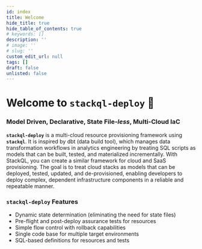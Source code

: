 ```yaml
---
id: index
title: Welcome
hide_title: true
hide_table_of_contents: true
# keywords: []
description: ''
# image: ''
# slug: ''
custom_edit_url: null
tags: []
draft: false
unlisted: false
---
```


# Welcome to `stackql-deploy` 🚀

### Model Driven, Declarative, State File<i>-less</i>, Multi-Cloud IaC

__`stackql-deploy`__ is a multi-cloud resource provisioning framework using __`stackql`__. It is inspired by dbt (data build tool), which manages data transformation workflows in analytics engineering by treating SQL scripts as models that can be built, tested, and materialized incrementally. With StackQL, you can create a similar framework for cloud and SaaS provisioning. The goal is to treat cloud stacks as models that can be deployed, tested, updated, and de-provisioned, enabling developers to deploy complex, dependent infrastructure components in a reliable and repeatable manner. 

### <code>stackql-deploy</code> Features

- Dynamic state determination (eliminating the need for state files)
- Pre-flight and post-deploy assurance tests for resources
- Simple flow control with rollback capabilities
- Single code base for multiple target environments
- SQL-based definitions for resources and tests

<!-- <img src="/img/stackql-deploy.gif" alt="StackQL Deploy" title="StackQL Deploy" class="vhsImage"/> -->
